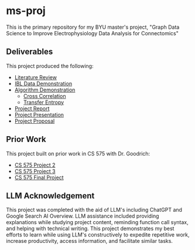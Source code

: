 # ms-proj
This is the primary repository for my BYU master's project, "Graph Data Science to Improve Electrophysiology Data Analysis for Connectomics"

## Deliverables
This project produced the following:
- [Literature Review](https://github.com/jwb-byu/ms-proj/blob/main/review/review.pdf)
- [IBL Data Demonstration](https://github.com/jwb-byu/ms-proj/blob/main/data-demo/nsp_data_demo_jwb.ipynb)
- [Algorithm Demonstration](https://github.com/jwb-byu/ms-proj/blob/main/replication/replication.ipynb)
    - [Cross Correlation](https://github.com/jwb-byu/ms-proj/blob/main/replication/cc/cc.py)
    - [Transfer Entropy](https://github.com/jwb-byu/ms-proj/blob/main/replication/te/te.py)
- [Project Report](https://github.com/jwb-byu/ms-proj/blob/main/report/report.pdf)
- [Project Presentation](https://github.com/jwb-byu/ms-proj/blob/main/presentation/presentation.pdf)
- [Project Proposal](https://github.com/jwb-byu/ms-proj/blob/main/proposal/drafts/proposal_2025-05-03.pdf)

## Prior Work
This project built on prior work in CS 575 with Dr. Goodrich:
- [CS 575 Project 2](https://github.com/jwb-byu/ms-proj/blob/main/prior/proj-2.pdf)
- [CS 575 Project 3](https://github.com/jwb-byu/ms-proj/blob/main/prior/proj-3.pdf)
- [CS 575 Final Project](https://github.com/jwb-byu/ms-proj/blob/main/prior/proj-final.pdf)

## LLM Acknowledgement
This project was completed with the aid of LLM's including ChatGPT and Google Search AI Overview. LLM assistance included providing explanations while studying project content, reminding function call syntax, and helping with technical writing. This project demonstrates my best efforts to learn while using LLM's constructively to expedite repetitive work, increase productivity, access information, and facilitate similar tasks.
